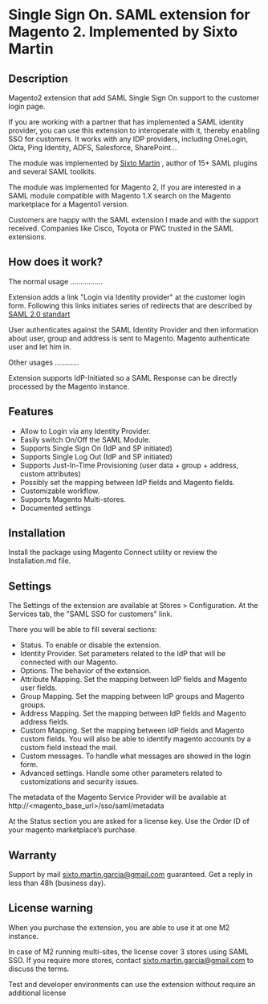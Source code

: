 Single Sign On. SAML extension for Magento 2. Implemented by Sixto Martin
=========================================================================

Description
-----------

Magento2 extension that add SAML Single Sign On support to the customer login page. 


If you are working with a partner that has implemented a SAML identity provider, you can use this extension to interoperate with it, thereby enabling SSO for customers. It works with any IDP providers, including OneLogin, Okta, Ping Identity, ADFS, Salesforce, SharePoint...

The module was implemented by [Sixto Martin](http://pitbulk.github.io) , author of 15+ SAML plugins and several SAML toolkits.

The module was implemented for Magento 2, If you are interested in a SAML module compatible with Magento 1.X search on the Magento marketplace for a Magento1 version.

Customers are happy with the SAML extension I made and with the support received. Companies like Cisco, Toyota or PWC trusted in the SAML extensions.


How does it work?
-----------------

The normal usage
................

Extension adds a link "Login via Identity provider" at the customer login form. 
Following this links initiates series of redirects that are described by [SAML 2.0 standart](http://en.wikipedia.org/wiki/SAML_2.0)

User authenticates against the SAML Identity Provider and then information about user, group and address is sent to Magento. Magento authenticate user and let him in.

Other usages
............

Extension supports IdP-Initiated so a SAML Response can be directly processed by the Magento instance.



Features
--------

* Allow to Login via any Identity Provider.
* Easily switch On/Off the SAML Module.
* Supports Single Sign On (IdP and SP initiated)
* Supports Single Log Out (IdP and SP initiated)
* Supports Just-In-Time Provisioning (user data + group + address, custom attributes)
* Possibly set the mapping between IdP fields and Magento fields.
* Customizable workflow.
* Supports Magento Multi-stores.
* Documented settings



Installation
------------

Install the package using Magento Connect utility or review the Installation.md file.

Settings
--------

The Settings of the extension are available at Stores > Configuration. At the Services tab, the "SAML SSO for customers" link.

There you will be able to fill several sections:

 * Status. To enable or disable the extension. 
 * Identity Provider. Set parameters related to the IdP that will be connected with our Magento.
 * Options. The behavior of the extension. 
 * Attribute Mapping. Set the mapping between IdP fields and Magento user fields.
 * Group Mapping. Set the mapping between IdP groups and Magento groups.
 * Address Mapping. Set the mapping between IdP fields and Magento address fields.
 * Custom Mapping. Set the mapping between IdP fields and Magento custom fields. You will also be able to identify magento accounts by a custom field instead the mail.
 * Custom messages. To handle what messages are showed in the login form.
 * Advanced settings. Handle some other parameters related to customizations and security issues.


The metadata of the Magento Service Provider will be available at http://<magento_base_url>/sso/saml/metadata

At the Status section you are asked for a license key. Use the Order ID of your magento marketplace’s purchase.


Warranty
--------

Support by mail <sixto.martin.garcia@gmail.com> guaranteed. Get a reply in less than 48h (business day).


License warning
---------------

When you purchase the extension, you are able to use it at one M2 instance.

In case of M2 running multi-sites, the license cover 3 stores using SAML SSO. If you require more stores, contact sixto.martin.garcia@gmail.com to discuss the terms.

Test and developer environments can use the extension without require an additional license
